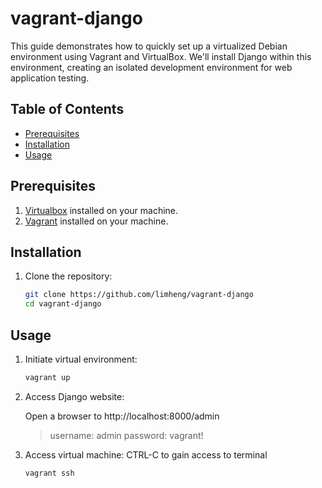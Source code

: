 # vagrant-django

This guide demonstrates how to quickly set up a virtualized Debian environment using Vagrant and VirtualBox. We'll install Django within this environment, creating an isolated development environment for web application testing.

## Table of Contents

- [Prerequisites](#prerequisites)
- [Installation](#installation)
- [Usage](#usage)

## Prerequisites

1. [Virtualbox](https://virtualbox.org/) installed on your machine.
2. [Vagrant](https://vagrantup.com/) installed on your machine.

## Installation

1. Clone the repository:

   ```bash
   git clone https://github.com/limheng/vagrant-django
   cd vagrant-django
   ```

## Usage

1. Initiate virtual environment:

   ```bash
   vagrant up
   ```

2. Access Django website:

   Open a browser to http://localhost:8000/admin

   > username: admin
   > password: vagrant!

3. Access virtual machine:
   CTRL-C to gain access to terminal
   ```bash
   vagrant ssh
   ```
